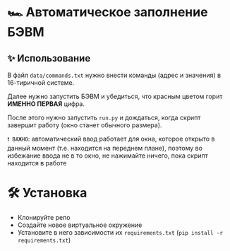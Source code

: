 # 🏎️ Автоматическое заполнение БЭВМ

## ✨ Использование
В файл `data/commands.txt` нужно внести команды (адрес и значения) в 16-тиричной системе.

Далее нужно запустить БЭВМ и убедиться, что красным цветом горит **ИМЕННО ПЕРВАЯ** цифра.

После этого нужно запустить `run.py` и дождаться, когда скрипт завершит работу (окно станет обычного размера).

`❗ ВАЖНО`: автоматический ввод работает для окна, которое открыто в данный момент (т.е. находится на переднем плане), 
поэтому во избежание ввода не в то окно, не нажимайте ничего, пока скрипт находится в работе 

# 🛠️ Установка
* Клонируйте репо
* Создайте новое виртуальное окружение
* Установите в него зависимости их `requirements.txt` (`pip install -r requirements.txt`)
